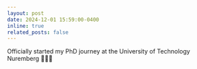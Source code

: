 ```yaml
---
layout: post
date: 2024-12-01 15:59:00-0400
inline: true
related_posts: false
---
```


Officially started my PhD journey at the University of Technology Nuremberg 🧑🏼‍🏫